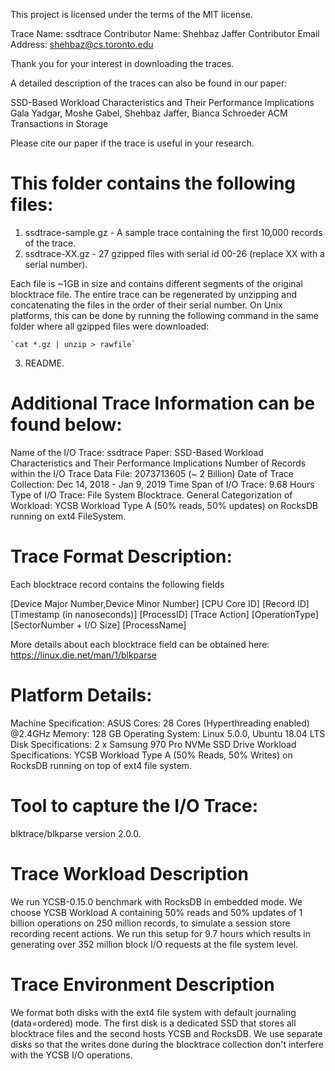 This project is licensed under the terms of the MIT license.

Trace Name: ssdtrace
Contributor Name: Shehbaz Jaffer
Contributor Email Address: shehbaz@cs.toronto.edu

Thank you for your interest in downloading the traces.

A detailed description of the traces can also be found in our paper:

SSD-Based Workload Characteristics and Their Performance Implications
Gala Yadgar, Moshe Gabel, Shehbaz Jaffer, Bianca Schroeder
ACM Transactions in Storage

Please cite our paper if the trace is useful in your research.

This folder contains the following files:
=========================================

1. ssdtrace-sample.gz - A sample trace containing the first 10,000 records of the trace.
2. ssdtrace-XX.gz - 27 gzipped files with serial id 00-26 (replace XX with a serial number).

Each file is ~1GB in size and contains different segments of the original blocktrace file.
The entire trace can be regenerated by unzipping and concatenating the files in the order of 
their serial number. 
On Unix platforms, this can be done by running the following command in the same folder 
where all gzipped files were downloaded:

	`cat *.gz | unzip > rawfile`

3. README.

Additional Trace Information can be found below:
===============================================

Name of the I/O Trace: ssdtrace
Paper: SSD-Based Workload Characteristics and Their Performance Implications
Number of Records within the I/O Trace Data File: 2073713605 (~ 2 Billion)
Date of Trace Collection: Dec 14, 2018 - Jan 9, 2019
Time Span of I/O Trace: 9.68 Hours
Type of I/O Trace: File System Blocktrace.
General Categorization of Workload: YCSB Workload Type A (50% reads, 50% updates) on RocksDB 
running on ext4 FileSystem.

Trace Format Description:
=========================

Each blocktrace record contains the following fields

[Device Major Number,Device Minor Number] [CPU Core ID] [Record ID] [Timestamp (in nanoseconds)] 
[ProcessID] [Trace Action] [OperationType] [SectorNumber + I/O Size] [ProcessName]

More details about each blocktrace field can be obtained here: https://linux.die.net/man/1/blkparse

Platform Details:
================

Machine Specification: ASUS
Cores: 28 Cores (Hyperthreading enabled) @2.4GHz
Memory: 128 GB
Operating System: Linux 5.0.0, Ubuntu 18.04 LTS
Disk Specifications: 2 x Samsung 970 Pro NVMe SSD Drive
Workload Specifications: YCSB Workload Type A (50% Reads, 50% Writes) on RocksDB running on 
top of ext4 file system. 

Tool to capture the I/O Trace:
=============================
blktrace/blkparse version 2.0.0.

Trace Workload Description
==========================
We run YCSB-0.15.0 benchmark with RocksDB in embedded mode.
We choose YCSB Workload A containing 50% reads and 50% updates of 1 billion operations on 
250 million records, to simulate a session store recording recent actions. We run this 
setup for 9.7 hours which results in generating over 352 million block I/O requests at the 
file system level.

Trace Environment Description
=============================

We format both disks with the ext4 file system with default journaling (data=ordered) mode.
The first disk is a dedicated SSD that stores all blocktrace files and the second hosts YCSB 
and RocksDB. We use separate disks so that the writes done during the blocktrace collection 
don't interfere with the YCSB I/O operations.